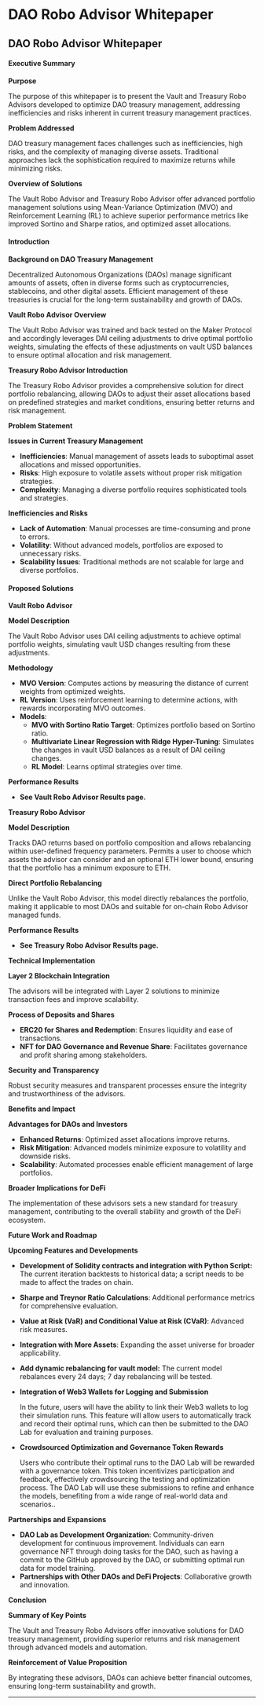 # DAO Robo Advisor Whitepaper

## DAO Robo Advisor Whitepaper

#### Executive Summary

**Purpose**

The purpose of this whitepaper is to present the Vault and Treasury Robo Advisors developed to optimize DAO treasury management, addressing inefficiencies and risks inherent in current treasury management practices.

**Problem Addressed**

DAO treasury management faces challenges such as inefficiencies, high risks, and the complexity of managing diverse assets. Traditional approaches lack the sophistication required to maximize returns while minimizing risks.

**Overview of Solutions**

The Vault Robo Advisor and Treasury Robo Advisor offer advanced portfolio management solutions using Mean-Variance Optimization (MVO) and Reinforcement Learning (RL) to achieve superior performance metrics like improved Sortino and Sharpe ratios, and optimized asset allocations.

#### Introduction

**Background on DAO Treasury Management**

Decentralized Autonomous Organizations (DAOs) manage significant amounts of assets, often in diverse forms such as cryptocurrencies, stablecoins, and other digital assets. Efficient management of these treasuries is crucial for the long-term sustainability and growth of DAOs.

**Vault Robo Advisor Overview**

The Vault Robo Advisor was trained and back tested on the Maker Protocol and accordingly leverages DAI ceiling adjustments to drive optimal portfolio weights, simulating the effects of these adjustments on vault USD balances to ensure optimal allocation and risk management.

**Treasury Robo Advisor Introduction**

The Treasury Robo Advisor provides a comprehensive solution for direct portfolio rebalancing, allowing DAOs to adjust their asset allocations based on predefined strategies and market conditions, ensuring better returns and risk management.

**Problem Statement**

**Issues in Current Treasury Management**

* **Inefficiencies**: Manual management of assets leads to suboptimal asset allocations and missed opportunities.
* **Risks**: High exposure to volatile assets without proper risk mitigation strategies.
* **Complexity**: Managing a diverse portfolio requires sophisticated tools and strategies.

**Inefficiencies and Risks**

* **Lack of Automation**: Manual processes are time-consuming and prone to errors.
* **Volatility**: Without advanced models, portfolios are exposed to unnecessary risks.
* **Scalability Issues**: Traditional methods are not scalable for large and diverse portfolios.

#### Proposed Solutions

**Vault Robo Advisor**

**Model Description**

The Vault Robo Advisor uses DAI ceiling adjustments to achieve optimal portfolio weights, simulating vault USD changes resulting from these adjustments.

**Methodology**

* **MVO Version**: Computes actions by measuring the distance of current weights from optimized weights.
* **RL Version**: Uses reinforcement learning to determine actions, with rewards incorporating MVO outcomes.
* **Models**:
  * **MVO with Sortino Ratio Target**: Optimizes portfolio based on Sortino ratio.
  * **Multivariate Linear Regression with Ridge Hyper-Tuning**: Simulates the changes in vault USD balances as a result of DAI ceiling changes.
  * **RL Model**: Learns optimal strategies over time.

**Performance Results**

* **See Vault Robo Advisor Results page.**

**Treasury Robo Advisor**

**Model Description**

Tracks DAO returns based on portfolio composition and allows rebalancing within user-defined frequency parameters. Permits a user to choose which assets the advisor can consider and an optional ETH lower bound, ensuring that the portfolio has a minimum exposure to ETH.

**Direct Portfolio Rebalancing**

Unlike the Vault Robo Advisor, this model directly rebalances the portfolio, making it applicable to most DAOs and suitable for on-chain Robo Advisor managed funds.

**Performance Results**

* **See Treasury Robo Advisor Results page.**

**Technical Implementation**

**Layer 2 Blockchain Integration**

The advisors will be integrated with Layer 2 solutions to minimize transaction fees and improve scalability.

**Process of Deposits and Shares**

* **ERC20 for Shares and Redemption**: Ensures liquidity and ease of transactions.
* **NFT for DAO Governance and Revenue Share**: Facilitates governance and profit sharing among stakeholders.

**Security and Transparency**

Robust security measures and transparent processes ensure the integrity and trustworthiness of the advisors.

**Benefits and Impact**

**Advantages for DAOs and Investors**

* **Enhanced Returns**: Optimized asset allocations improve returns.
* **Risk Mitigation**: Advanced models minimize exposure to volatility and downside risks.
* **Scalability**: Automated processes enable efficient management of large portfolios.

**Broader Implications for DeFi**

The implementation of these advisors sets a new standard for treasury management, contributing to the overall stability and growth of the DeFi ecosystem.

**Future Work and Roadmap**

**Upcoming Features and Developments**

* **Development of Solidity contracts and integration with Python Script:** The current iteration backtests to historical data; a script needs to be made to affect the trades on chain.
* **Sharpe and Treynor Ratio Calculations**: Additional performance metrics for comprehensive evaluation.
* **Value at Risk (VaR) and Conditional Value at Risk (CVaR)**: Advanced risk measures.
* **Integration with More Assets**: Expanding the asset universe for broader applicability.
* **Add dynamic rebalancing for vault model:** The current model rebalances every 24 days; 7 day rebalancing will be tested. &#x20;
*   **Integration of Web3 Wallets for Logging and Submission**

    In the future, users will have the ability to link their Web3 wallets to log their simulation runs. This feature will allow users to automatically track and record their optimal runs, which can then be submitted to the DAO Lab for evaluation and training purposes.
*   **Crowdsourced Optimization and Governance Token Rewards**

    Users who contribute their optimal runs to the DAO Lab will be rewarded with a governance token. This token incentivizes participation and feedback, effectively crowdsourcing the testing and optimization process. The DAO Lab will use these submissions to refine and enhance the models, benefiting from a wide range of real-world data and scenarios..

**Partnerships and Expansions**

* **DAO Lab as Development Organization**: Community-driven development for continuous improvement. Individuals can earn governance NFT through doing tasks for the DAO, such as having a commit to the GitHub approved by the DAO, or submitting optimal run data for model training.
* **Partnerships with Other DAOs and DeFi Projects**: Collaborative growth and innovation.

**Conclusion**

**Summary of Key Points**

The Vault and Treasury Robo Advisors offer innovative solutions for DAO treasury management, providing superior returns and risk management through advanced models and automation.

**Reinforcement of Value Proposition**

By integrating these advisors, DAOs can achieve better financial outcomes, ensuring long-term sustainability and growth.

***
